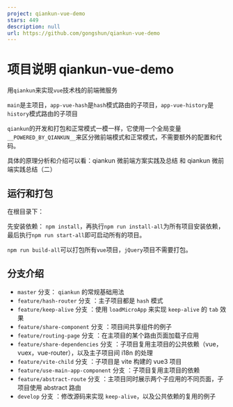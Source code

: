 ```yaml
---
project: qiankun-vue-demo
stars: 449
description: null
url: https://github.com/gongshun/qiankun-vue-demo
---
```


项目说明 qiankun-vue-demo
=====================

用`qiankun`来实现`vue`技术栈的前端微服务

`main`是主项目，`app-vue-hash`是`hash`模式路由的子项目，`app-vue-history`是`history`模式路由的子项目

`qiankun`的开发和打包和正常模式一模一样，它使用一个全局变量`__POWERED_BY_QIANKUN__`来区分微前端模式和正常模式，不需要额外的配置和代码。

具体的原理分析和介绍可以看：qiankun 微前端方案实践及总结 和 qiankun 微前端实践总结（二）

运行和打包
-----

在根目录下：

先安装依赖： `npm install`，再执行`npm run install-all`为所有项目安装依赖，最后执行`npm run start-all`即可启动所有的项目。

`npm run build-all`可以打包所有`vue`项目，`jQuery`项目不需要打包。

分支介绍
----

-   `master` 分支： `qiankun` 的常规基础用法
-   `feature/hash-router` 分支 ：主子项目都是 `hash` 模式
-   `feature/keep-alive` 分支 ：使用 `loadMicroApp` 来实现 `keep-alive` 的 `tab` 效果
-   `feature/share-component` 分支 ：项目间共享组件的例子
-   `feature/routing-page` 分支 ：在主项目的某个路由页面加载子应用
-   `feature/share-dependencies` 分支 ：子项目复用主项目的公共依赖（vue，vuex，vue-router），以及主子项目间 i18n 的处理
-   `feature/vite-child` 分支 ：子项目是 vite 构建的 vue3 项目
-   `feature/use-main-app-component` 分支 ：子项目复用主项目的依赖
-   `feature/abstract-route` 分支 ：主项目同时展示两个子应用的不同页面，子项目使用 abstract 路由
-   `develop` 分支 ：修改源码来实现 `keep-alive`，以及公共依赖的复用的例子

